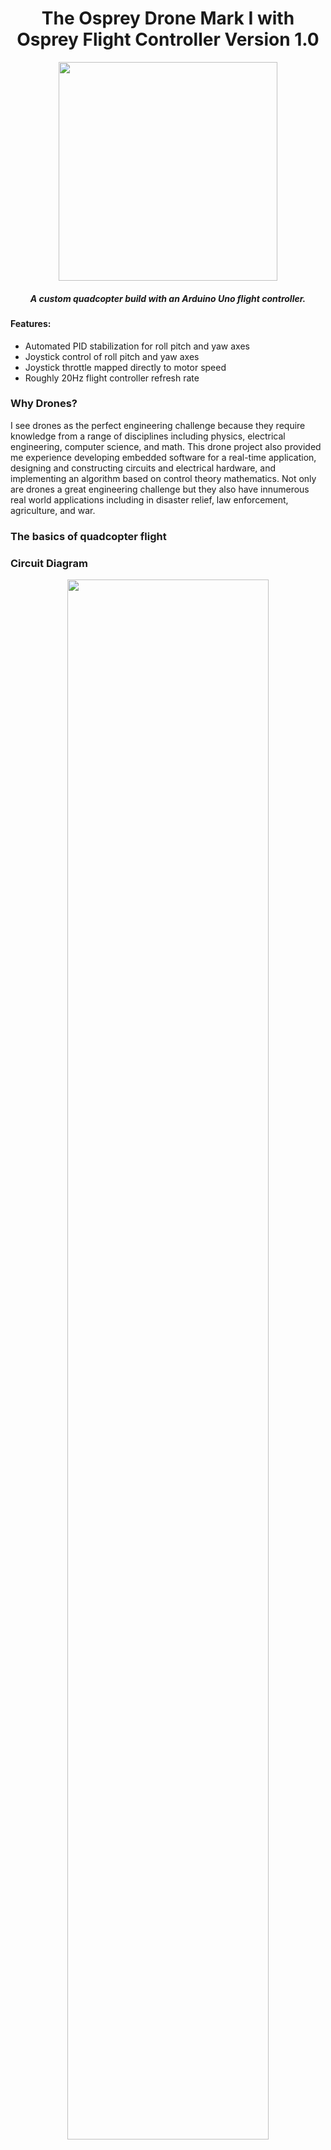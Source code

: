 <h1 align="center">
The Osprey Drone Mark I with Osprey Flight Controller Version 1.0
</h1>

<p align="center">
<img src="/images/flightTests/flightPhoto.jpg" width="350"/>
</p>

<h5 align="center">
A custom quadcopter build with an Arduino Uno flight controller. 
</h5>

#### Features:
* Automated PID stabilization for roll pitch and yaw axes 
* Joystick control of roll pitch and yaw axes 
* Joystick throttle mapped directly to motor speed
* Roughly 20Hz flight controller refresh rate

### Why Drones?
I see drones as the perfect engineering challenge because they require knowledge from a range of disciplines including physics, electrical engineering, computer science, and math. 
This drone project also provided me experience developing embedded software for a real-time application, designing and constructing circuits and electrical hardware, and implementing an algorithm based on control theory mathematics. Not only are drones a great engineering challenge but they also have innumerous real world applications including in disaster relief, law enforcement, agriculture, and war. 

### The basics of quadcopter flight


### Circuit Diagram
<p align="center">
<img src="/images/fritzing.jpg" width="80%"/>
</p>

### Code explanation 
The arduino runs a continuous loop with the same main functions called each time the loop executes.
<p align="center">
<img src="/images/mainLoop1.jpg" width="350"/>
</p>

### PID tuning 

### Next Steps:
* add altitude control 
* replace arduino uno with multiple arduino nanos
* redesign hardware to be more condensed and centralized on drone frame

### Design Weaknesses  
* 
* 
* 


### Construction Process
<p align="center">
<img src="/images/dronePictures/build1.jpg" width="400"/>
<img src="/images/dronePictures/build2.jpg" width="300"/>
<img src="/images/dronePictures/build3.jpg" width="300"/>
<img src="/images/dronePictures/finished4.jpg" width="400"/>
</p>

<p align="center">
<img src="/images/flightTests/test2.gif" width="400"/>
</p>

### Parts List


